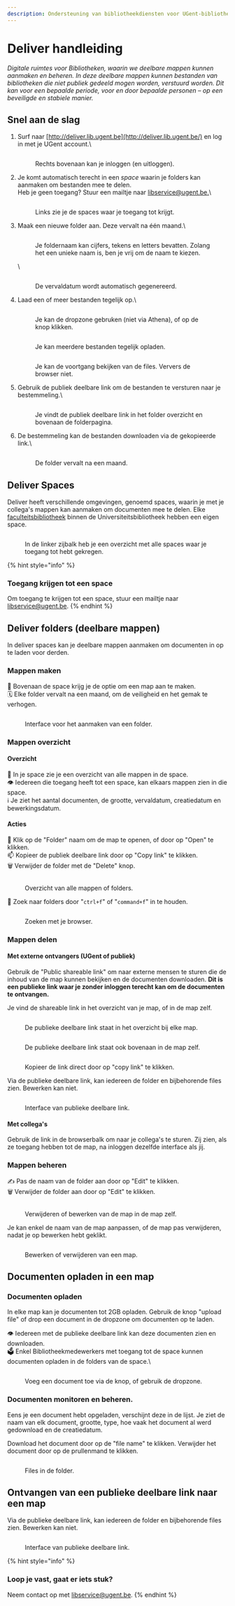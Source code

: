 ```yaml
---
description: Ondersteuning van bibliotheekdiensten voor UGent-bibliotheekmedewerkers.
---
```


# Deliver handleiding

_Digitale ruimtes voor Bibliotheken, waarin we deelbare mappen kunnen aanmaken en beheren. In deze deelbare mappen kunnen bestanden van bibliotheken die niet publiek gedeeld mogen worden, verstuurd worden. Dit kan voor een bepaalde periode, voor en door bepaalde personen – op een beveiligde en stabiele manier._

## Snel aan de slag

1.  Surf naar [http://deliver.lib.ugent.be](http://deliver.lib.ugent.be/) en log in met je UGent account.\


    <figure><img src="../../.gitbook/assets/deliver-log-in.png" alt=""><figcaption><p>Rechts bovenaan kan je inloggen (en uitloggen).</p></figcaption></figure>
2.  Je komt automatisch terecht in een _space_ waarin je folders kan aanmaken om bestanden mee te delen. \
    Heb je geen toegang? Stuur een mailtje naar [libservice@ugent.be.](mailto:libservice@ugent.be)\


    <figure><img src="../../.gitbook/assets/deliver-space.png" alt=""><figcaption><p>Links zie je de spaces waar je toegang tot krijgt.</p></figcaption></figure>
3.  Maak een nieuwe folder aan. Deze vervalt na één maand.\


    <figure><img src="../../.gitbook/assets/deliver-3-folder.png" alt=""><figcaption><p>Je foldernaam kan cijfers, tekens en letters bevatten. Zolang het een unieke naam is, ben je vrij om de naam te kiezen.</p></figcaption></figure>

    \


    <figure><img src="../../.gitbook/assets/deliver-4-vervaldatum.png" alt=""><figcaption><p>De vervaldatum wordt automatisch gegenereerd.</p></figcaption></figure>
4.  Laad een of meer bestanden tegelijk op.\


    <figure><img src="../../.gitbook/assets/deliver-4-opladen.png" alt=""><figcaption><p>Je kan de dropzone gebruken (niet via Athena), of op de knop klikken.</p></figcaption></figure>



    <figure><img src="../../.gitbook/assets/deliver-5-opladen-files.png" alt=""><figcaption><p>Je kan meerdere bestanden tegelijk opladen.</p></figcaption></figure>



    <figure><img src="../../.gitbook/assets/deliver-5-opladen-voortgang.png" alt=""><figcaption><p>Je kan de voortgang bekijken van de files. Ververs de browser niet.</p></figcaption></figure>
5.  Gebruik de publiek deelbare link om de bestanden te versturen naar je bestemmeling.\


    <figure><img src="../../.gitbook/assets/deliver-6-copy (1) (1).png" alt=""><figcaption><p>Je vindt de publiek deelbare link in het folder overzicht en bovenaan de folderpagina.</p></figcaption></figure>
6.  De bestemmeling kan de bestanden downloaden via de gekopieerde link.\


    <figure><img src="../../.gitbook/assets/deliver-8-share (1) (1).png" alt=""><figcaption><p>De folder vervalt na een maand.</p></figcaption></figure>

## Deliver Spaces

Deliver heeft verschillende omgevingen, genoemd spaces, waarin je met je collega's mappen kan aanmaken om documenten mee te delen. Elke [faculteitsbibliotheek](https://lib.ugent.be/nl/libraries) binnen de Universiteitsbibliotheek hebben een eigen space.

<figure><img src="../../.gitbook/assets/deliver-2-space.png" alt=""><figcaption><p>In de linker zijbalk heb je een overzicht met alle spaces waar je toegang tot hebt gekregen.</p></figcaption></figure>

{% hint style="info" %}
### Toegang krijgen tot een space

Om toegang te krijgen tot een space, stuur een mailtje naar [libservice@ugent.be](mailto:libservice@ugent.be).
{% endhint %}

## Deliver folders (deelbare mappen)

In deliver spaces kan je deelbare mappen aanmaken om documenten in op te laden voor derden.

### Mappen maken

📂 Bovenaan de space krijg je de optie om een map aan te maken.\
🗓️  Elke folder vervalt na een maand, om de veiligheid en het gemak te verhogen.

<figure><img src="../../.gitbook/assets/deliver-3-folder (1).png" alt=""><figcaption><p>Interface voor het aanmaken van een folder.</p></figcaption></figure>

### Mappen overzicht

#### Overzicht

📁 In je space zie je een overzicht van alle mappen in de space.\
👁️ Iedereen die toegang heeft tot een space, kan elkaars mappen zien in die space.\
ℹ️ Je ziet het aantal documenten, de grootte, vervaldatum, creatiedatum en bewerkingsdatum.

#### Acties

📂 Klik op de "Folder" naam om de map te openen, of door op "Open" te klikken.\
📫 Kopieer de publiek deelbare link door op "Copy link" te klikken.\
🗑️ Verwijder de folder met de "Delete" knop.

<figure><img src="../../.gitbook/assets/deliver-search.png" alt=""><figcaption><p>Overzicht van alle mappen of folders.</p></figcaption></figure>

🔎 Zoek naar folders door "`ctrl+f`" of "`command+f`" in te houden.

<figure><img src="../../.gitbook/assets/Scherm­afbeelding 2023-03-08 om 12.39.49.png" alt=""><figcaption><p>Zoeken met je browser.</p></figcaption></figure>

### Mappen delen

#### Met externe ontvangers (UGent of publiek)

Gebruik de "Public shareable link" om naar externe mensen te sturen die de inhoud van de map kunnen bekijken en de documenten downloaden. **Dit is een publieke link waar je zonder inloggen terecht kan om de documenten te ontvangen.**

Je vind de shareable link in het overzicht van je map, of in de map zelf.

<figure><img src="../../.gitbook/assets/deliver-copy.png" alt=""><figcaption><p>De publieke deelbare link staat in het overzicht bij elke map.</p></figcaption></figure>

<figure><img src="../../.gitbook/assets/deliver-6-copy (1).png" alt=""><figcaption><p>De publieke deelbare link staat ook bovenaan in de map zelf.</p></figcaption></figure>

<figure><img src="../../.gitbook/assets/deliver-7-copied (1).png" alt=""><figcaption><p>Kopieer de link direct door op "copy link" te klikken.</p></figcaption></figure>

Via de publieke deelbare link, kan iedereen de folder en bijbehorende files zien. Bewerken kan niet.

<figure><img src="../../.gitbook/assets/deliver-8-share (1).png" alt=""><figcaption><p>Interface van publieke deelbare link.</p></figcaption></figure>

#### Met collega's

Gebruik de link in de browserbalk om naar je collega's te sturen. Zij zien, als ze toegang hebben tot de map, na inloggen dezelfde interface als jij.

### Mappen beheren

✍️ Pas de naam van de folder aan door op "Edit" te klikken.\
🗑️ Verwijder de folder aan door op "Edit" te klikken.

<figure><img src="../../.gitbook/assets/deliver-edit.png" alt=""><figcaption><p>Verwijderen of bewerken van de map in de map zelf.</p></figcaption></figure>

Je kan enkel de naam van de map aanpassen, of de map pas verwijderen, nadat je op bewerken hebt geklikt.

<figure><img src="../../.gitbook/assets/Scherm­afbeelding 2023-03-08 om 12.48.08.png" alt=""><figcaption><p>Bewerken of verwijderen van een map.</p></figcaption></figure>

## Documenten opladen in een map

### Documenten opladen

In elke map kan je documenten tot 2GB opladen. Gebruik de knop "upload file" of drop een document in de dropzone om documenten op te laden.

👁️ Iedereen met de publieke deelbare link kan deze documenten zien en downloaden.\
🗳️ Enkel Bibliotheekmedewerkers met toegang tot de space kunnen documenten opladen in de folders van de space.\


<figure><img src="../../.gitbook/assets/Scherm­afbeelding 2023-01-04 om 16.38.47.png" alt=""><figcaption><p>Voeg een document toe via de knop, of gebruik de dropzone.</p></figcaption></figure>

### Documenten monitoren en beheren.

Eens je een document hebt opgeladen, verschijnt deze in de lijst. Je ziet de naam van elk document, grootte, type, hoe vaak het document al werd gedownload en de creatiedatum.

Download het document door op de "file name" te klikken. Verwijder het document door op de prullenmand te klikken.

<figure><img src="../../.gitbook/assets/Scherm­afbeelding 2023-01-04 om 16.41.32.png" alt=""><figcaption><p>Files in de folder.</p></figcaption></figure>

## Ontvangen van een publieke deelbare link naar een map

Via de publieke deelbare link, kan iedereen de folder en bijbehorende files zien. Bewerken kan niet.​

<figure><img src="https://files.gitbook.com/v0/b/gitbook-x-prod.appspot.com/o/spaces%2FlvNeIFwjvMgVqncrfwG8%2Fuploads%2FtOKJpfFyAFXpkRwX8pSk%2FScherm%C2%ADafbeelding%202023-01-04%20om%2016.46.06.png?alt=media&#x26;token=e4f1433f-1113-47a2-9204-20cebec9502c" alt=""><figcaption><p>Interface van publieke deelbare link.</p></figcaption></figure>

{% hint style="info" %}
### Loop je vast, gaat er iets stuk?

Neem contact op met [libservice@ugent.be](mailto:libservice@ugent.be).
{% endhint %}
